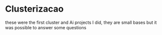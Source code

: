 # Clusterizacao
these were the first cluster and Ai projects I did, they are small bases but it was possible to answer some questions
